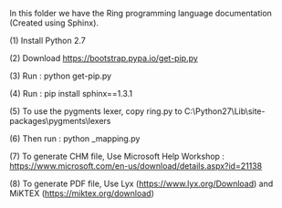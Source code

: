In this folder we have the Ring programming language documentation (Created using Sphinx).

(1) Install Python 2.7

(2) Download https://bootstrap.pypa.io/get-pip.py 

(3) Run : python get-pip.py

(4) Run : pip install sphinx==1.3.1

(5) To use the pygments lexer, copy ring.py to C:\Python27\Lib\site-packages\pygments\lexers

(6) Then run : python _mapping.py

(7) To generate CHM file, Use Microsoft Help Workshop : https://www.microsoft.com/en-us/download/details.aspx?id=21138

(8) To generate PDF file, Use Lyx (https://www.lyx.org/Download) and MiKTEX (https://miktex.org/download)

